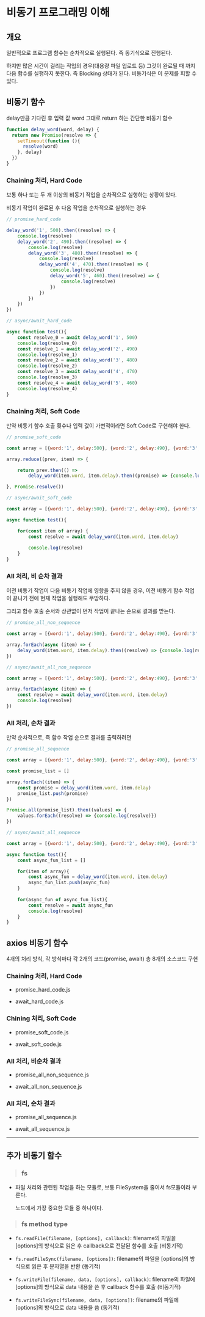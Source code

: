 # 비동기 프로그래밍 이해

## 개요

일반적으로 프로그램 함수는 순차적으로 실행된다. 즉 동기식으로 진행된다.

하지만 많은 시간이 걸리는 작업의 경우(대용량 파일 업로드 등) 그것이 완료될 때 까지 다음 함수를 실행하지 못한다. 즉 Blocking 상태가 된다. 비동기식은 이 문제를 피할 수 있다.

## 비동기 함수

delay만큼 기다린 후 입력 값 word 그대로 return 하는 간단한 비동기 함수

```js
function delay_word(word, delay) {
  return new Promise(resolve => {
    setTimeout(function (){
      resolve(word)
    }, delay)
  })
}
```

### Chaining 처리, Hard Code

보통 하나 또는 두 개 이상의 비동기 작업을 순차적으로 실행하는 상황이 있다.

비동기 작업이 완료된 후 다음 작업을 순차적으로 실행하는 경우

```js
// promise_hard_code

delay_word('1', 500).then((resolve) => {
	console.log(resolve)
	delay_word('2', 490).then((resolve) => { 
		console.log(resolve)
		delay_word('3', 480).then((resolve) => {
			console.log(resolve)
			delay_word('4', 470).then((resolve) => {
				console.log(resolve)
				delay_word('5', 460).then((resolve) => {
					console.log(resolve)
				})
			})
		})
	})
})
```

```js
// async/await_hard_code

async function test(){
	const resolve_0 = await delay_word('1', 500)
	console.log(resolve_0)
	const resolve_1 = await delay_word('2', 490)
	console.log(resolve_1)
	const resolve_2 = await delay_word('3', 480)	
	console.log(resolve_2)
	const resolve_3 = await delay_word('4', 470)
	console.log(resolve_3)
	const resolve_4 = await delay_word('5', 460)
	console.log(resolve_4)
}
```

### Chaining 처리, Soft Code

만약 비동기 함수 호출 횟수나 입력 값이 가변적이라면 Soft Code로 구현해야 한다.

```js
// promise_soft_code

const array = [{word:'1', delay:500}, {word:'2', delay:490}, {word:'3', delay:480}, {word:'4', delay:470}, {word:'5', delay:460}]

array.reduce((prev, item) => {

	return prev.then(() =>
		delay_word(item.word, item.delay).then((promise) => {console.log(promise)}))

}, Promise.resolve())
```

```js
// async/await_soft_code

const array = [{word:'1', delay:500}, {word:'2', delay:490}, {word:'3', delay:480}, {word:'4', delay:470}, {word:'5', delay:460}]

async function test(){

	for(const item of array) {
		const resolve = await delay_word(item.word, item.delay)
	
		console.log(resolve)				
	}
}
```

### All 처리, 비 순차 결과

이전 비동기 작업이 다음 비동기 작업에 영향을 주지 않을 경우, 이전 비동기 함수 작업이 끝나기 전에 현재 작업을 실행해도 무방하다.

그리고 함수 호출 순서와 상관없이 먼저 작업이 끝나는 순으로 결과를 받는다.

```js
// promise_all_non_sequence

const array = [{word:'1', delay:500}, {word:'2', delay:490}, {word:'3', delay:480}, {word:'4', delay:470}, {word:'5', delay:460}]

array.forEach(async (item) => {
	delay_word(item.word, item.delay).then((resolve) => {console.log(resolve)})			
})
```

```js
// async/await_all_non_sequence

const array = [{word:'1', delay:500}, {word:'2', delay:490}, {word:'3', delay:480}, {word:'4', delay:470}, {word:'5', delay:460}]

array.forEach(async (item) => {
	const resolve = await delay_word(item.word, item.delay)
	console.log(resolve)
})
```

### All 처리, 순차 결과

만약 순차적으로, 즉 함수 작업 순으로 결과를 출력하려면

```js
// promise_all_sequence

const array = [{word:'1', delay:500}, {word:'2', delay:490}, {word:'3', delay:480}, {word:'4', delay:470}, {word:'5', delay:460}]

const promise_list = []

array.forEach((item) => {
	const promise = delay_word(item.word, item.delay)
	promise_list.push(promise)
})

Promise.all(promise_list).then((values) => {
	values.forEach((resolve) => {console.log(resolve)})
})
```

```js
// async/await_all_sequence

const array = [{word:'1', delay:500}, {word:'2', delay:490}, {word:'3', delay:480}, {word:'4', delay:470}, {word:'5', delay:460}]

async function test(){
	const async_fun_list = []

	for(item of array){	
		const async_fun = delay_word(item.word, item.delay)
		async_fun_list.push(async_fun)
	}
		
	for(async_fun of async_fun_list){
		const resolve = await async_fun
		console.log(resolve)
	}		
}
```

## axios 비동기 함수

4개의 처리 방식, 각 방식마다 각 2개의 코드(promise, await) 총 8개의 소스코드 구현

### Chaining 처리, Hard Code

  - promise_hard_code.js

  - await_hard_code.js

### Chining 처리, Soft Code

  - promise_soft_code.js

  - await_soft_code.js

### All 처리, 비순차 결과

  - promise_all_non_sequence.js

  - await_all_non_sequence.js

### All 처리, 순차 결과

  - promise_all_sequence.js

  - await_all_sequence.js

---

## 추가 비동기 함수

> ### fs

  - 파일 처리와 관련된 작업을 하는 모듈로, 보통 FileSystem을 줄여서 fs모듈이라 부른다.

    노드에서 가장 중요한 모듈 중 하나이다.

> ### fs method type

  - `fs.readFile(filename, [options], callback)`: filename의 파일을 [options]의 방식으로 읽은 후 callback으로 전달된 함수를 호출 (비동기적)

  - `fs.readFileSync(filename, [options])`: filename의 파일을 [options]의 방식으로 읽은 후 문자열을 반환 (동기적)

  - `fs.writeFile(filename, data, [options], callback)`: filename의 파일에 [options]의 방식으로 data 내용을 쓴 후 callback 함수를 호출 (비동기적)

  - `fs.writeFileSync(filename, data, [options])`: filename의 파일에 [options]의 방식으로 data 내용을 씀 (동기적)

